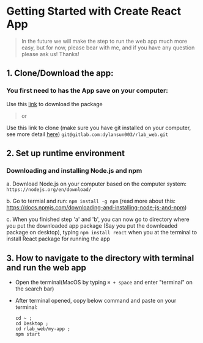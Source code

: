 # Getting Started with Create React App 

> In the future we will make the step to run the web app much more easy, but for now, please bear with me, and if you have any question please ask us! Thanks!

## 1. Clone/Download the app:
	
### You first need to has the App save on your computer:
	
Use this [link](https://gitlab.com/dylansun003/rlab_web/-/archive/main/rlab_web-main.zip) to download the package

> or 

Use this link to clone (make sure you have git installed on your computer, see more detail [here](https://git-scm.com/downloads)) ```git@gitlab.com:dylansun003/rlab_web.git```
	
## 2. Set up runtime environment

### Downloading and installing Node.js and npm 

a. Download Node.js on your computer based on the computer system: 
```https://nodejs.org/en/download/```

b. Go to termial and run:
```npm install -g npm```
(read more about this: https://docs.npmjs.com/downloading-and-installing-node-js-and-npm)

c. When you finished step 'a' and 'b', you can now go to directory where you put the downloaded app package (Say you put the downloaded package on desktop), typing ```npm install react``` when you at the terminal to install React package for running the app

## 3. How to navigate to the directory with terminal and run the web app

* Open the terminal(MacOS by typing ```⌘ + space``` and enter "terminal" on the search bar)
* After terminal opened, copy below command and paste on your terminal:
 
	```
	cd ~ ; 
	cd Desktop ; 
	cd rlab_web/my-app ;
	npm start
	```
